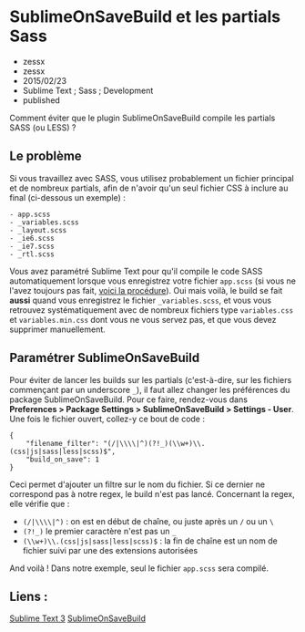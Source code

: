 # SublimeOnSaveBuild et les partials Sass
- zessx
- zessx
- 2015/02/23
- Sublime Text ; Sass ; Development
- published

Comment éviter que le plugin SublimeOnSaveBuild compile les partials SASS (ou LESS) ?

## Le problème

Si vous travaillez avec SASS, vous utilisez probablement un fichier principal et de nombreux partials, afin de n'avoir qu'un seul fichier CSS à inclure au final (ci-dessous un exemple) :

	- app.scss
	- _variables.scss
	- _layout.scss
	- _ie6.scss
	- _ie7.scss
	- _rtl.scss

Vous avez paramétré Sublime Text pour qu'il compile le code SASS automatiquement lorsque vous enregistrez votre fichier `app.scss` (si vous ne l'avez toujours pas fait, [voici la procédure](http://blog.smarchal.com/guide-installation-sass-avec-sublime-text-3)). Oui mais voilà, le build se fait **aussi** quand vous enregistrez le fichier `_variables.scss`, et vous vous retrouvez systématiquement avec de nombreux fichiers type `variables.css` et `variables.min.css` dont vous ne vous servez pas, et que vous devez supprimer manuellement.

## Paramétrer SublimeOnSaveBuild

Pour éviter de lancer les builds sur les partials (c'est-à-dire, sur les fichiers commençant par un underscore `_`), il faut allez changer les préférences du package SublimeOnSaveBuild.
Pour ce faire, rendez-vous dans **Preferences > Package Settings > SublimeOnSaveBuild > Settings - User**. Une fois le fichier ouvert, collez-y ce bout de code :

	{
		"filename_filter": "(/|\\\\|^)(?!_)(\\w+)\\.(css|js|sass|less|scss)$",
		"build_on_save": 1
	}

Ceci permet d'ajouter un filtre sur le nom du fichier. Si ce dernier ne correspond pas à notre regex, le build n'est pas lancé. Concernant la regex, elle vérifie que :

- `(/|\\\\|^)` : on est en début de chaîne, ou juste après un `/` ou un `\`
- `(?!_)` le premier caractère n'est pas un `_`
- `(\\w+)\\.(css|js|sass|less|scss)$` : la fin de chaîne est un nom de fichier suivi par une des extensions autorisées

And voilà !
Dans notre exemple, seul le fichier `app.scss` sera compilé.

## Liens :
[Sublime Text 3](http://www.sublimetext.com/3)
[SublimeOnSaveBuild](https://sublime.wbond.net/packages/SublimeOnSaveBuild)